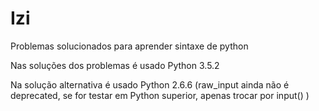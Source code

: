 # Izi

Problemas solucionados para aprender sintaxe de python

Nas soluções dos problemas é usado Python 3.5.2

Na solução alternativa é usado Python 2.6.6 (raw_input ainda não é deprecated, se for testar em Python superior, apenas trocar por input() )
